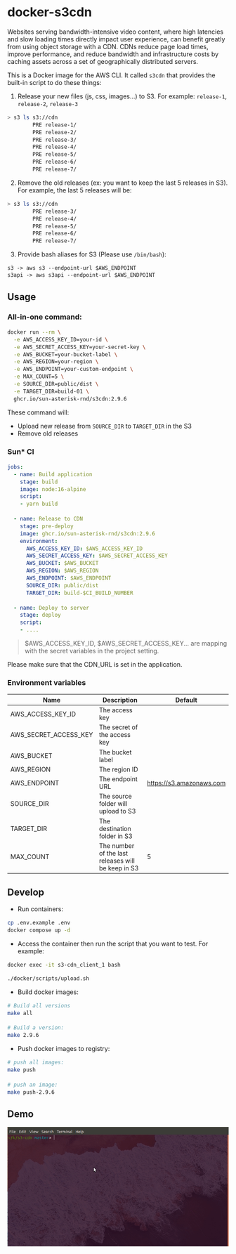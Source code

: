 # docker-s3cdn

Websites serving bandwidth-intensive video content, where high latencies and slow loading times directly impact user experience, can benefit greatly from using object storage with a CDN. CDNs reduce page load times, improve performance, and reduce bandwidth and infrastructure costs by caching assets across a set of geographically distributed servers.

This is a Docker image for the AWS CLI. It called `s3cdn` that provides the built-in script to do these things:
1. Release your new files (js, css, images...) to S3. For example: `release-1`, `release-2`, `release-3`
```bash
> s3 ls s3://cdn
        PRE release-1/
        PRE release-2/
        PRE release-3/
        PRE release-4/
        PRE release-5/
        PRE release-6/
        PRE release-7/
```

2. Remove the old releases (ex: you want to keep the last 5 releases in S3). For example, the last 5 releases will be:
```bash
> s3 ls s3://cdn
        PRE release-3/
        PRE release-4/
        PRE release-5/
        PRE release-6/
        PRE release-7/
```

3. Provide bash aliases for S3 (Please use `/bin/bash`):
```
s3 -> aws s3 --endpoint-url $AWS_ENDPOINT
s3api -> aws s3api --endpoint-url $AWS_ENDPOINT
```

## Usage

### All-in-one command:

```bash
docker run --rm \
  -e AWS_ACCESS_KEY_ID=your-id \
  -e AWS_SECRET_ACCESS_KEY=your-secret-key \
  -e AWS_BUCKET=your-bucket-label \
  -e AWS_REGION=your-region \
  -e AWS_ENDPOINT=your-custom-endpoint \
  -e MAX_COUNT=5 \
  -e SOURCE_DIR=public/dist \
  -e TARGET_DIR=build-01 \
  ghcr.io/sun-asterisk-rnd/s3cdn:2.9.6
```

These command will:
- Upload new release from `SOURCE_DIR` to `TARGET_DIR` in the S3
- Remove old releases

### Sun* CI

```yaml
jobs:
  - name: Build application
    stage: build
    image: node:16-alpine
    script:
    - yarn build

  - name: Release to CDN
    stage: pre-deploy
    image: ghcr.io/sun-asterisk-rnd/s3cdn:2.9.6
    environment:
      AWS_ACCESS_KEY_ID: $AWS_ACCESS_KEY_ID
      AWS_SECRET_ACCESS_KEY: $AWS_SECRET_ACCESS_KEY
      AWS_BUCKET: $AWS_BUCKET
      AWS_REGION: $AWS_REGION
      AWS_ENDPOINT: $AWS_ENDPOINT
      SOURCE_DIR: public/dist
      TARGET_DIR: build-$CI_BUILD_NUMBER

  - name: Deploy to server
    stage: deploy
    script:
    - ....
```

> $AWS_ACCESS_KEY_ID, $AWS_SECRET_ACCESS_KEY... are mapping with the secret variables in the project setting.

Please make sure that the CDN_URL is set in the application.

###

### Environment variables

| Name | Description |Default |
| -------- | -------- | -------- |
| AWS_ACCESS_KEY_ID     | The access key     |     |
| AWS_SECRET_ACCESS_KEY     | The secret of the access key    |     |
| AWS_BUCKET     | The bucket label     |     |
| AWS_REGION     | The region ID    |     |
| AWS_ENDPOINT     | The endpoint URL     | https://s3.amazonaws.com     |
| SOURCE_DIR     | The source folder will upload to S3     |      |
| TARGET_DIR     | The destination folder in S3     |     |
| MAX_COUNT     | The number of the last releases will be keep in S3     | 5     |

## Develop

- Run containers:
```bash
cp .env.example .env
docker compose up -d
```

- Access the container then run the script that you want to test. For example:
```bash
docker exec -it s3-cdn_client_1 bash
```
```bash
./docker/scripts/upload.sh
```

- Build docker images:
```bash
# Build all versions
make all

# Build a version:
make 2.9.6
```

- Push docker images to registry:
```bash
# push all images:
make push

# push an image:
make push-2.9.6
```

## Demo

![](./sample/demo.gif)
